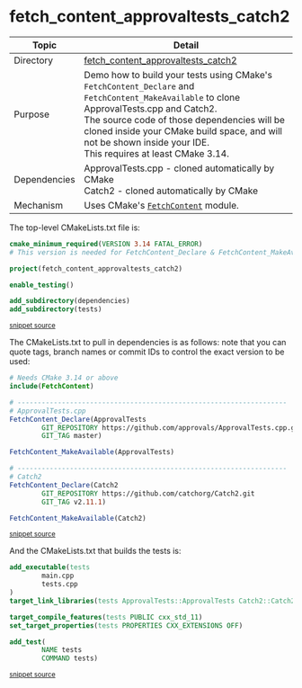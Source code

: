 <!--
GENERATED FILE - DO NOT EDIT
This file was generated by [MarkdownSnippets](https://github.com/SimonCropp/MarkdownSnippets).
Source File: /fetch_content_approvaltests_catch2/mdsource/README.source.md
To change this file edit the source file and then execute ./run_markdown_templates.sh.
-->

# fetch_content_approvaltests_catch2

 <!-- include: fetch_content_approvaltests_catch2. path: /fetch_content_approvaltests_catch2/mdsource/fetch_content_approvaltests_catch2.include.md -->
| Topic        | Detail                                                       |
| ------------ | ------------------------------------------------------------ |
| Directory    | [fetch_content_approvaltests_catch2](/fetch_content_approvaltests_catch2/) |
| Purpose      | Demo how to build your tests using CMake's `FetchContent_Declare` and `FetchContent_MakeAvailable` to clone ApprovalTests.cpp and Catch2.<br />The source code of those dependencies will be cloned inside your CMake build space, and will not be shown inside your IDE.<br />This requires at least CMake 3.14. |
| Dependencies | ApprovalTests.cpp - cloned automatically by CMake<br />Catch2 - cloned automatically by CMake |
| Mechanism    | Uses CMake's [`FetchContent`](https://cmake.org/cmake/help/latest/module/FetchContent.html) module. |
 <!-- end include: fetch_content_approvaltests_catch2. path: /fetch_content_approvaltests_catch2/mdsource/fetch_content_approvaltests_catch2.include.md -->

The top-level CMakeLists.txt file is:

 <!-- include: inc_fetch_content_approvaltests_catch2_cmakelists. path: /fetch_content_approvaltests_catch2/mdsource/inc_fetch_content_approvaltests_catch2_cmakelists.include.md -->

```cmake
cmake_minimum_required(VERSION 3.14 FATAL_ERROR)
# This version is needed for FetchContent_Declare & FetchContent_MakeAvailable

project(fetch_content_approvaltests_catch2)

enable_testing()

add_subdirectory(dependencies)
add_subdirectory(tests)
```
<sup><a href='https://github.com/claremacrae/ApprovalTests.cpp.CMakeSamples/blob/master/./fetch_content_approvaltests_catch2/CMakeLists.txt' title='File snippet was copied from'>snippet source</a></sup>
 <!-- end include: inc_fetch_content_approvaltests_catch2_cmakelists. path: /fetch_content_approvaltests_catch2/mdsource/inc_fetch_content_approvaltests_catch2_cmakelists.include.md -->

The CMakeLists.txt to pull in dependencies is as follows: note that you can quote tags, branch names or commit IDs to control the exact version to be used:

 <!-- include: inc_fetch_content_approvaltests_catch2_dependencies_cmakelists. path: /fetch_content_approvaltests_catch2/mdsource/inc_fetch_content_approvaltests_catch2_dependencies_cmakelists.include.md -->

```cmake
# Needs CMake 3.14 or above
include(FetchContent)

# -------------------------------------------------------------------
# ApprovalTests.cpp
FetchContent_Declare(ApprovalTests
        GIT_REPOSITORY https://github.com/approvals/ApprovalTests.cpp.git
        GIT_TAG master)

FetchContent_MakeAvailable(ApprovalTests)

# -------------------------------------------------------------------
# Catch2
FetchContent_Declare(Catch2
        GIT_REPOSITORY https://github.com/catchorg/Catch2.git
        GIT_TAG v2.11.1)

FetchContent_MakeAvailable(Catch2)
```
<sup><a href='https://github.com/claremacrae/ApprovalTests.cpp.CMakeSamples/blob/master/./fetch_content_approvaltests_catch2/dependencies/CMakeLists.txt' title='File snippet was copied from'>snippet source</a></sup>
 <!-- end include: inc_fetch_content_approvaltests_catch2_dependencies_cmakelists. path: /fetch_content_approvaltests_catch2/mdsource/inc_fetch_content_approvaltests_catch2_dependencies_cmakelists.include.md -->

And the CMakeLists.txt that builds the tests is:

 <!-- include: inc_fetch_content_approvaltests_catch2_tests_cmakelists. path: /fetch_content_approvaltests_catch2/mdsource/inc_fetch_content_approvaltests_catch2_tests_cmakelists.include.md -->

```cmake
add_executable(tests
        main.cpp
        tests.cpp
)
target_link_libraries(tests ApprovalTests::ApprovalTests Catch2::Catch2)

target_compile_features(tests PUBLIC cxx_std_11)
set_target_properties(tests PROPERTIES CXX_EXTENSIONS OFF)

add_test(
        NAME tests
        COMMAND tests)
```
<sup><a href='https://github.com/claremacrae/ApprovalTests.cpp.CMakeSamples/blob/master/./fetch_content_approvaltests_catch2/tests/CMakeLists.txt' title='File snippet was copied from'>snippet source</a></sup>
 <!-- end include: inc_fetch_content_approvaltests_catch2_tests_cmakelists. path: /fetch_content_approvaltests_catch2/mdsource/inc_fetch_content_approvaltests_catch2_tests_cmakelists.include.md -->
